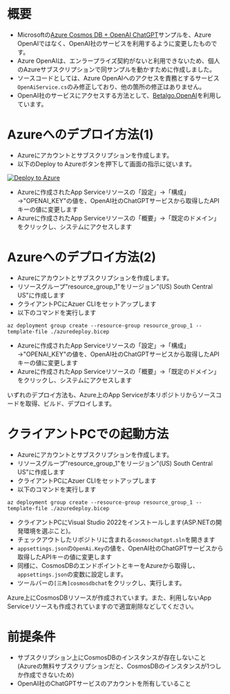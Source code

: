 # 概要

 - Microsoftの[Azure Cosmos DB + OpenAI ChatGPT](https://github.com/Azure-Samples/cosmosdb-chatgpt)サンプルを、Azure OpenAIではなく、OpenAI社のサービスを利用するように変更したものです。
 - Azure OpenAIは、エンラープライズ契約がないと利用できないため、個人のAzureサブスクリプションで同サンプルを動かすために作成しました。
 - ソースコードとしては、Azure OpenAIへのアクセスを責務とするサービス`OpenAiService.cs`のみ修正しており、他の箇所の修正はありません。
 - OpenAI社のサービスにアクセスする方法として、[Betalgo.OpenAI](https://github.com/betalgo/openai)を利用しています。

# Azureへのデプロイ方法(1)

 - Azureにアカウントとサブスクリプションを作成します。
 - 以下のDeploy to Azureボタンを押下して画面の指示に従います。

[![Deploy to Azure](https://aka.ms/deploytoazurebutton)](https://portal.azure.com/#create/Microsoft.Template/uri/https%3A%2F%2Fraw.githubusercontent.com%2Fkatakotoworks%2Fcosmosdb-chatgpt-betalgo%2Fmain%2Fazuredeploy.json)

 - Azureに作成されたApp Serviceリソースの「設定」→「構成」→"OPENAI_KEY"の値を、OpenAI社のChatGPTサービスから取得したAPIキーの値に変更します
 - Azureに作成されたApp Serviceリソースの「概要」→「既定のドメイン」をクリックし、システムにアクセスします

# Azureへのデプロイ方法(2)

 - Azureにアカウントとサブスクリプションを作成します。
 - リソースグループ"resource_group_1"をリージョン"(US) South Central US"に作成します
 - クライアントPCにAzuer CLIをセットアップします
 - 以下のコマンドを実行します
```
az deployment group create --resource-group resource_group_1 --template-file ./azuredeploy.bicep
```
 - Azureに作成されたApp Serviceリソースの「設定」→「構成」→"OPENAI_KEY"の値を、OpenAI社のChatGPTサービスから取得したAPIキーの値に変更します
 - Azureに作成されたApp Serviceリソースの「概要」→「既定のドメイン」をクリックし、システムにアクセスします

いずれのデプロイ方法も、Azure上のApp Serviceが本リポジトリからソースコードを取得、ビルド、デプロイします。

# クライアントPCでの起動方法

 - Azureにアカウントとサブスクリプションを作成します。
 - リソースグループ"resource_group_1"をリージョン"(US) South Central US"に作成します
 - クライアントPCにAzuer CLIをセットアップします
 - 以下のコマンドを実行します
```
az deployment group create --resource-group resource_group_1 --template-file ./azuredeploy.bicep
```
 - クライアントPCにVisual Studio 2022をインストールします(ASP.NETの開発環境を選ぶこと)。
 - チェックアウトしたリポジトリに含まれる`cosmoschatgpt.sln`を開きます
 - `appsettings.json`の`OpenAi.Key`の値を、OpenAI社のChatGPTサービスから取得したAPIキーの値に変更します
 - 同様に、CosmosDBのエンドポイントとキーをAzureから取得し、`appsettings.json`の変数に設定します。
 - ツールバーの`[三角]cosmosdbchat`をクリックし、実行します。

Azure上にCosmosDBリソースが作成されています。また、利用しないApp Serviceリソースも作成されていますので適宜削除などしてください。

# 前提条件

 - サブスクリプション上にCosmosDBのインスタンスが存在しないこと(Azureの無料サブスクリプションだと、CosmosDBのインスタンスが1つしか作成できないため)
 - OpenAI社のChatGPTサービスのアカウントを所有していること

